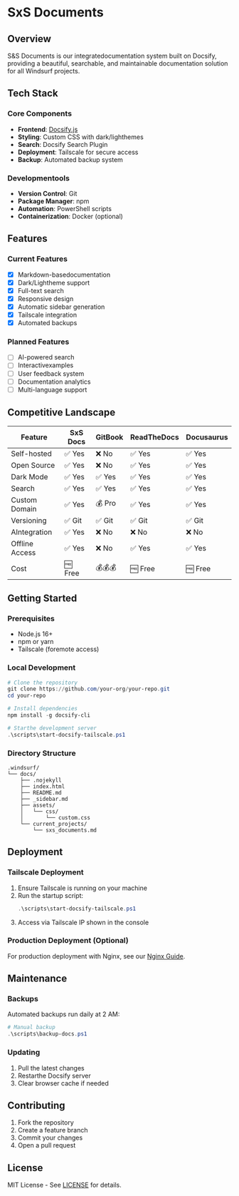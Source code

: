 # SxS Documents

## Overview
S&S Documents is our integratedocumentation system built on Docsify, providing a beautiful, searchable, and maintainable documentation solution for all Windsurf projects.

## Tech Stack

### Core Components
- **Frontend**: [Docsify.js](https://docsify.js.org/)
- **Styling**: Custom CSS with dark/lighthemes
- **Search**: Docsify Search Plugin
- **Deployment**: Tailscale for secure access
- **Backup**: Automated backup system

### Developmentools
- **Version Control**: Git
- **Package Manager**: npm
- **Automation**: PowerShell scripts
- **Containerization**: Docker (optional)

## Features

### Current Features
- [x] Markdown-basedocumentation
- [x] Dark/Lightheme support
- [x] Full-text search
- [x] Responsive design
- [x] Automatic sidebar generation
- [x] Tailscale integration
- [x] Automated backups

### Planned Features
- [ ] AI-powered search
- [ ] Interactivexamples
- [ ] User feedback system
- [ ] Documentation analytics
- [ ] Multi-language support

## Competitive Landscape

| Feature               | SxS Docs | GitBook | ReadTheDocs | Docusaurus |
|----------------------|-----------|---------|-------------|------------|
| Self-hosted         | ✅ Yes    | ❌ No   | ✅ Yes      | ✅ Yes     |
| Open Source         | ✅ Yes    | ❌ No   | ✅ Yes      | ✅ Yes     |
| Dark Mode           | ✅ Yes    | ✅ Yes  | ✅ Yes      | ✅ Yes     |
| Search              | ✅ Yes    | ✅ Yes  | ✅ Yes      | ✅ Yes     |
| Custom Domain       | ✅ Yes    | 💰 Pro | ✅ Yes      | ✅ Yes     |
| Versioning          | ✅ Git    | ✅ Git  | ✅ Git      | ✅ Git     |
| AIntegration      | ✅ Yes    | ❌ No   | ❌ No       | ❌ No      |
| Offline Access      | ✅ Yes    | ❌ No   | ✅ Yes      | ✅ Yes     |
| Cost                | 🆓 Free   | 💰💰💰  | 🆓 Free     | 🆓 Free    |


## Getting Started

### Prerequisites
- Node.js 16+
- npm or yarn
- Tailscale (foremote access)


### Local Development
```powershell
# Clone the repository
git clone https://github.com/your-org/your-repo.git
cd your-repo

# Install dependencies
npm install -g docsify-cli

# Starthe development server
.\scripts\start-docsify-tailscale.ps1
```

### Directory Structure
```
.windsurf/
└── docs/
    ├── .nojekyll
    ├── index.html
    ├── README.md
    ├── _sidebar.md
    ├── assets/
    │   └── css/
    │       └── custom.css
    └── current_projects/
        └── sxs_documents.md
```

## Deployment

### Tailscale Deployment
1. Ensure Tailscale is running on your machine
2. Run the startup script:
   ```powershell
   .\scripts\start-docsify-tailscale.ps1
   ```
3. Access via Tailscale IP shown in the console

### Production Deployment (Optional)
For production deployment with Nginx, see our [Nginx Guide](./nginx_guide.md).

## Maintenance

### Backups
Automated backups run daily at 2 AM:
```powershell
# Manual backup
.\scripts\backup-docs.ps1
```

### Updating
1. Pull the latest changes
2. Restarthe Docsify server
3. Clear browser cache if needed

## Contributing
1. Fork the repository
2. Create a feature branch
3. Commit your changes
4. Open a pull request

## License
MIT License - See [LICENSE](../LICENSE) for details.
